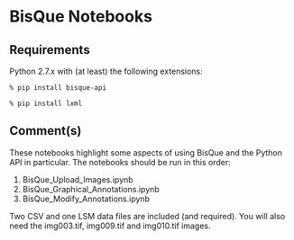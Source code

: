 # BisQue Notebooks #

## Requirements ##

Python 2.7.x with (at least) the following extensions:

 `% pip install bisque-api`

 `% pip install lxml`

## Comment(s) ##

These notebooks highlight some aspects of using BisQue and the 
Python API in particular. The notebooks should be run in this 
order:

  1. BisQue_Upload_Images.ipynb
  2. BisQue_Graphical_Annotations.ipynb
  3. BisQue_Modify_Annotations.ipynb

Two CSV and one LSM data files are included (and required). You will 
also need the img003.tif, img009.tif and img010.tif images.

